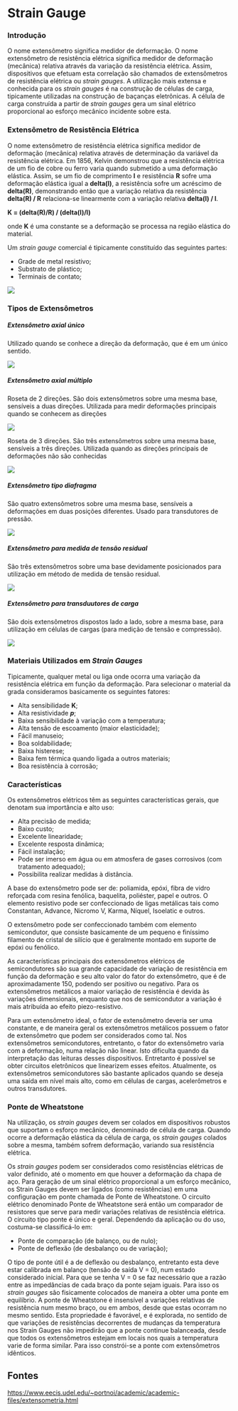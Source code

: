 # Strain Gauge 

### Introdução

O nome extensômetro significa medidor de deformação. O nome extensômetro de resistência elétrica significa medidor de deformação (mecânica) relativa através da variação da resistência elétrica. Assim, dispositivos que efetuam esta correlação são chamados de extensômetros de resistência elétrica ou <i>strain gauges</i>. 
A utilização mais extensa e conhecida para os <i>strain gauges</i> é na construção de células de carga, tipicamente utilizadas na construção de baçanças eletrônicas. A célula de carga construída a partir de <i>strain gauges</i> gera um sinal elétrico proporcional ao esforço mecânico incidente sobre esta. 

### Extensômetro de Resistência Elétrica 

O nome extensômetro de resistência elétrica significa medidor de deformação (mecânica) relativa através de determinação da variável da resistência elétrica. Em 1856, Kelvin demonstrou que a resistência elétrica de um fio de cobre ou ferro varia quando submetido a uma deformação elástica. Assim, se um fio de comprimento <b>l</b> e resistência <b>R</b> sofre uma deformação elástica igual a <b>delta(l)</b>, a resistência sofre um acréscimo de <b>delta(R)</b>, demonstrando então que a variação relativa da resistência <b>delta(R) / R</b> relaciona-se linearmente com a variação relativa <b>delta(l) / l</b>. 

<b>K = (delta(R)/R) / (delta(l)/l)</b>

onde <b>K</b> é uma constante se a deformação se processa na região elástica do material. 

Um <i>strain gauge</i> comercial é tipicamente constituído das seguintes partes:
- Grade de metal resistivo;
- Substrato de plástico;
- Terminais de contato;

![](https://www.eecis.udel.edu/~portnoi/images/extensometria/Image207.gif)

### Tipos de Extensômetros 
##### Extensômetro axial único 
Utilizado quando se conhece a direção da deformação, que é em um único sentido.

![](https://www.eecis.udel.edu/~portnoi/images/extensometria/Image216.gif)

##### Extensômetro axial múltiplo
Roseta de 2 direções. São dois extensômetros sobre uma mesma base, sensíveis a duas direções. Utilizada para medir deformações principais quando se conhecem as direções

![](https://www.eecis.udel.edu/~portnoi/images/extensometria/Image217.gif)

Roseta de 3 direções. São três extensômetros sobre uma mesma base, sensíveis a três direções. Utilizada quando as direções principais de deformações não são conhecidas 

![](https://www.eecis.udel.edu/~portnoi/images/extensometria/Image218.gif)

##### Extensômetro tipo diafragma 
São quatro extensômetros sobre uma mesma base, sensíveis a deformações em duas posições diferentes. Usado para transdutores de pressão.

![](https://www.eecis.udel.edu/~portnoi/images/extensometria/Image219.gif)

##### Extensômetro para medida de tensão residual
São três extensômetros sobre uma base devidamente posicionados para utilização em método de medida de tensão residual. 

![](https://www.eecis.udel.edu/~portnoi/images/extensometria/Image220.gif)

##### Extensômetro para transduutores de carga 
São dois extensômetros dispostos lado a lado, sobre a mesma base, para utilização em células de cargas (para medição de tensão e compressão). 

![](https://www.eecis.udel.edu/~portnoi/images/extensometria/Image221.gif)

### Materiais Utilizados em *Strain Gauges*
Tipicamente, qualquer metal ou liga onde ocorra uma variação da resistência elétrica em função da deformação. Para selecionar o material da grada consideramos basicamente os seguintes fatores:

- Alta sensibilidade **K**;
-	Alta resistividade **_p_**;
-	Baixa sensibilidade à variação com a temperatura;
-	Alta  tensão de escoamento (maior elasticidade);
-	Fácil manuseio;
-	Boa soldabilidade;
-	Baixa histerese;
-	Baixa fem térmica quando ligada a outros materiais;
-	Boa resistência à corrosão;

### Características 

Os extensômetros elétricos têm as seguintes características gerais, que denotam sua importância e alto uso:

- Alta precisão de medida;
- Baixo custo;
- Excelente linearidade;
- Excelente resposta dinâmica;
- Fácil instalação;
- Pode ser imerso em água ou em atmosfera de gases corrosivos (com tratamento adequado);
- Possibilita realizar medidas à distância.

A base do extensômetro pode ser de: poliamida, epóxi, fibra de vidro reforçada com resina fenólica, baquelita, poliéster, papel e outros. O elemento resistivo pode ser confeccionado de ligas metálicas tais como Constantan, Advance, Nicromo V, Karma, Níquel, Isoelatic e outros.

O extensômetro pode ser confeccionado também com elemento semicondutor, que consiste basicamente de um pequeno e finíssimo filamento de cristal de silício que é geralmente montado em suporte de epóxi ou fenólico.

As características principais dos extensômetros elétricos de semicondutores são sua grande capacidade de variação de resistência em função da deformação e seu alto valor do fator do extensômetro, que é de aproximadamente 150, podendo ser positivo ou negativo. Para os extensômetros metálicos a maior variação de resistência é devida às variações dimensionais, enquanto que nos de semicondutor a variação é mais atribuída ao efeito piezo-resistivo.

Para um extensômetro ideal, o fator de extensômetro deveria ser uma constante, e de maneira geral os extensômetros metálicos possuem o fator de extensômetro que podem ser considerados como tal. Nos extensômetros semicondutores, entretanto, o fator do extensômetro varia com a deformação, numa relação não linear. Isto dificulta quando da interpretação das leituras desses dispositivos. Entretanto é possível se obter circuitos eletrônicos que linearizem esses efeitos. Atualmente, os extensômetros semicondutores são bastante aplicados quando se deseja uma saída em nível mais alto, como em células de cargas, acelerômetros e outros transdutores.

### Ponte de Wheatstone 

Na utilização, os _strain gauges_ devem ser colados em dispositivos robustos que suportam o esforço mecânico, denominado de célula de carga. Quando ocorre a deformação elástica da célula de carga, os _strain gauges_ colados sobre a mesma, também sofrem deformação, variando sua resistência elétrica.

Os _strain gauges_ podem ser considerados como resistências elétricas de valor definido, até o momento em que houver a deformação da chapa de aço. Para geração de um sinal elétrico proporcional a um esforço mecânico, os Strain Gauges devem ser ligados (como resistências) em uma configuração em ponte chamada de Ponte de Wheatstone. O circuito elétrico denominado Ponte de Wheatstone será então um comparador de resistores que serve para medir variações relativas de resistência elétrica. O circuito tipo ponte é único e geral. Dependendo da aplicação ou do uso, costuma-se classificá-lo em: 
- Ponte de comparação (de balanço, ou de nulo);
- Ponte de deflexão (de desbalanço ou de variação);

O tipo de ponte útil é a de deflexão ou desbalanço, entretanto esta deve estar calibrada em balanço (tensão de saída V = 0), num estado considerado inicial. Para que se tenha V = 0 se faz necessário que a razão entre as impedâncias de cada braço da ponte sejam iguais. Para isso os _strain gauges_ são fisicamente colocados de maneira a obter uma ponte em equilíbrio. A ponte de Wheatstone é insensível a variações relativas de resistência num mesmo braço, ou em ambos, desde que estas ocorram no mesmo sentido. Esta propriedade é favorável, e é explorada, no sentido de que variações de resistências decorrentes de mudanças da temperatura nos Strain Gauges não impedirão que a ponte continue balanceada, desde que todos os extensômetros estejam em locais nos quais a temperatura varie de forma similar. Para isso constrói-se a ponte com extensômetros idênticos.

## Fontes 

https://www.eecis.udel.edu/~portnoi/academic/academic-files/extensometria.html
